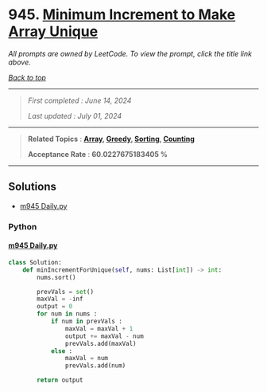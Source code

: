 # 945. [Minimum Increment to Make Array Unique](<https://leetcode.com/problems/minimum-increment-to-make-array-unique>)

*All prompts are owned by LeetCode. To view the prompt, click the title link above.*

*[Back to top](<../README.md>)*

------

> *First completed : June 14, 2024*
>
> *Last updated : July 01, 2024*

------

> **Related Topics** : **[Array](<by_topic/Array.md>), [Greedy](<by_topic/Greedy.md>), [Sorting](<by_topic/Sorting.md>), [Counting](<by_topic/Counting.md>)**
>
> **Acceptance Rate** : **60.0227675183405 %**

------

## Solutions

- [m945 Daily.py](<../my-submissions/m945 Daily.py>)
### Python
#### [m945 Daily.py](<../my-submissions/m945 Daily.py>)
```Python
class Solution:
    def minIncrementForUnique(self, nums: List[int]) -> int:
        nums.sort()

        prevVals = set()
        maxVal = -inf
        output = 0
        for num in nums :
            if num in prevVals :
                maxVal = maxVal + 1
                output += maxVal - num
                prevVals.add(maxVal)
            else :
                maxVal = num
                prevVals.add(num)

        return output

```

